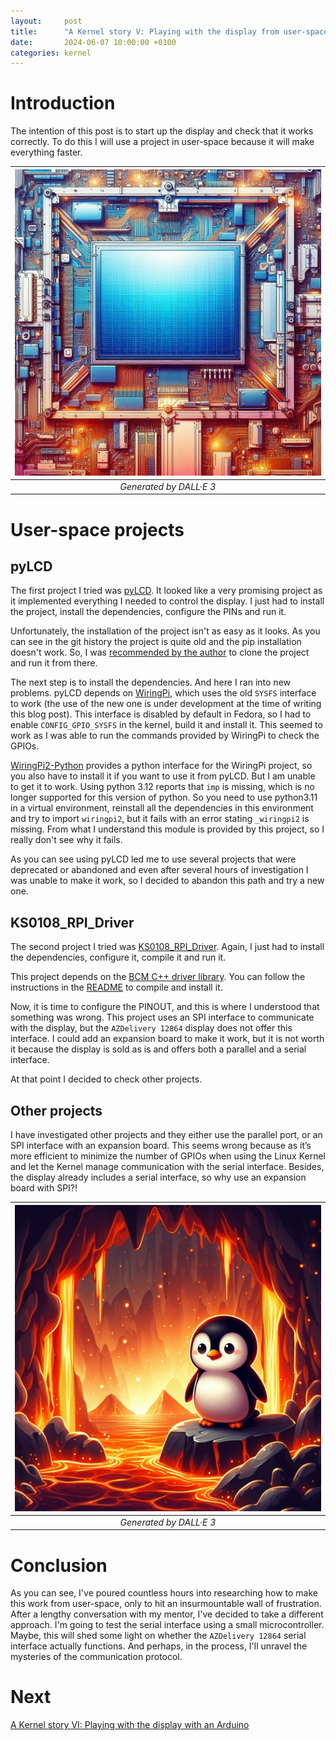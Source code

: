 ```yaml
---
layout:     post
title:      "A Kernel story V: Playing with the display from user-space"
date:       2024-06-07 10:00:00 +0100
categories: kernel
---
```


# Introduction

The intention of this post is to start up the display and check that it works correctly. To do this I will use a project in user-space because it will make everything faster.

| ![Github Actions](/assets/figures/2024-06-07-Playing_with_the_display_1.jpg) | 
|:--:| 
| *Generated by DALL·E 3* |

# User-space projects

## pyLCD

The first project I tried was [pyLCD](https://github.com/Mezgrman/pyLCD). It looked like a very promising project as it implemented everything I needed to control the display. I just had to install the project, install the dependencies, configure the PINs and run it.

Unfortunately, the installation of the project isn't as easy as it looks. As you can see in the git history the project is quite old and the pip installation doesn't work. So, I was [recommended by the author](https://github.com/CatoLynx/pyLCD/issues/13#issuecomment-2063918499) to clone the project and run it from there.

The next step is to install the dependencies. And here I ran into new problems. pyLCD depends on [WiringPi](https://github.com/WiringPi/WiringPi.git), which uses the old `SYSFS` interface to work (the use of the new one is under development at the time of writing this blog post). This interface is disabled by default in Fedora, so I had to enable `CONFIG_GPIO_SYSFS` in the kernel, build it and install it. This seemed to work as I was able to run the commands provided by WiringPi to check the GPIOs.

[WiringPi2-Python](https://github.com/Gadgetoid/WiringPi2-Python)  provides a python interface for the WiringPi project, so you also have to install it if you want to use it from pyLCD. But I am unable to get it to work. Using python 3.12 reports that `imp` is missing, which is no longer supported for this version of python. So you need to use python3.11 in a virtual environment, reinstall all the dependencies in this environment and try to import `wiringpi2`, but it fails with an error stating `_wiringpi2` is missing. From what I understand this module is provided by this project, so I really don't see why it fails.

As you can see using pyLCD led me to use several projects that were deprecated or abandoned and even after several hours of investigation I was unable to make it work, so I decided to abandon this path and try a new one.

## KS0108_RPI_Driver

The second project I tried was [KS0108_RPI_Driver](https://github.com/leonyuhanov/KS0108_RPI_Driver). Again, I just had to install the dependencies, configure it, compile it and run it.

This project depends on the [BCM C++ driver library](http://www.airspayce.com/mikem/bcm2835/). You can follow the instructions in the [README](https://github.com/leonyuhanov/KS0108_RPI_Driver/blob/main/README.md) to compile and install it.

Now, it is time to configure the PINOUT, and this is where I understood that something was wrong. This project uses an SPI interface to communicate with the display, but the `AZDelivery 12864` display does not offer this interface. I could add an expansion board to make it work, but it is not worth it because the display is sold as is and offers both a parallel and a serial interface.

At that point I decided to check other projects.

## Other projects

I have investigated other projects and they either use the parallel port, or an SPI interface with an expansion board. This seems wrong because as it’s more efficient to minimize the number of GPIOs when using the Linux Kernel and let the Kernel manage communication with the serial interface. Besides, the display already includes a serial interface, so why use an expansion board with SPI?!

| ![Github Actions](/assets/figures/2024-06-07-Playing_with_the_display_2.jpg) | 
|:--:| 
| *Generated by DALL·E 3* |

# Conclusion

As you can see, I've poured countless hours into researching how to make this work from user-space, only to hit an insurmountable wall of frustration. After a lengthy conversation with my mentor, I've decided to take a different approach. I'm going to test the serial interface using a small microcontroller. Maybe, this will shed some light on whether the `AZDelivery 12864` serial interface actually functions. And perhaps, in the process, I'll unravel the mysteries of the communication protocol.

# Next

[A Kernel story VI: Playing with the display with an Arduino](/kernel/2024/07/13/a-kernel-story6.html)